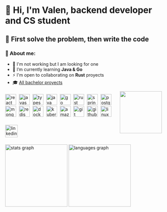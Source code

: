 <h1 align="left">👋 Hi, I'm Valen, backend developer and CS student</h1>

## 🎯 First solve the problem, then write the code

### 👾 About me:  
- 💼 I'm not working but I am looking for one  
- 🌱 I’m currently learning **Java & Go**  
- ⚡ I'm open to collaborating on **Rust** proyects
- 🎓 [All bachelor proyects](https://github.com/stars/valrichter/lists/projectos-de-la-carrera)

<img align="right" height="135" src="https://external-content.duckduckgo.com/iu/?u=https%3A%2F%2Fmedia.tenor.com%2F1Y42Mgr57SUAAAAM%2Fthis-is-fine.gif&f=1&nofb=1&ipt=2c303e4a129339abbdcea88a1042f201d8a6b5c78a7c475426544b4a2c940146&ipo=images"  />

###

<div align="left">
  <img src="https://cdn.simpleicons.org/react/61DAFB" height="35" alt="react logo"  />
  <img width="1" />
  <img src="https://cdn.simpleicons.org/javascript/F7DF1E" height="35" alt="javascript logo"  />
  <img width="1" />
  <img src="https://cdn.simpleicons.org/typescript/3178C6" height="35" alt="typescript logo"  />
  <img width="1" />
  <img src="https://cdn.jsdelivr.net/gh/devicons/devicon/icons/java/java-plain.svg" height="35" alt="java logo"  />
  <img width="1" />
  <img src="https://cdn.simpleicons.org/go/00ADD8" height="35" alt="go logo"  />
  <img width="1" />
  <img src="https://cdn.simpleicons.org/rust/000000" height="35" alt="rust logo"  />
  <img width="1" />
  <img src="https://cdn.simpleicons.org/spring/6DB33F" height="35" alt="spring logo"  />
  <img width="1" />
  <img src="https://cdn.simpleicons.org/postgresql/4169E1" height="35" alt="postgresql logo"  />
  <img width="1" />
  <img src="https://cdn.simpleicons.org/mongodb/47A248" height="35" alt="mongodb logo"  />
  <img width="1" />
  <img src="https://cdn.simpleicons.org/redis/DC382D" height="35" alt="redis logo"  />
  <img width="1" />
  <img src="https://cdn.simpleicons.org/docker/2496ED" height="35" alt="docker logo"  />
  <img width="1" />
  <img src="https://cdn.simpleicons.org/kubernetes/326CE5" height="35" alt="kubernetes logo"  />
  <img width="1" />
  <img src="https://cdn.simpleicons.org/amazonaws/232F3E" height="35" alt="amazonwebservices logo"  />
  <img width="1" />
  <img src="https://cdn.simpleicons.org/git/F05032" height="35" alt="git logo"  />
  <img width="1" />
  <img src="https://cdn.simpleicons.org/github/181717" height="35" alt="github logo"  />
  <img width="1" />
  <img src="https://cdn.simpleicons.org/linux/FCC624" height="35" alt="linux logo"  />
</div>

###

<div align="left">
  <a href="https://www.linkedin.com/in/valrichter/" target="_blank">
    <img src="https://img.shields.io/static/v1?message=valrichter&logo=linkedin&label=&color=0077B5&logoColor=white&labelColor=gray&style=for-the-badge" height="40" alt="linkedin logo"  />
  </a>
</div>

###

<div align="left">
  <img src="https://github-readme-stats.vercel.app/api?username=valrichter&hide_title=false&hide_rank=true&show_icons=true&include_all_commits=true&count_private=true&disable_animations=false&theme=dracula&locale=en&hide_border=true&order=1" height="200" alt="stats graph"  />
  <img src="https://github-readme-stats.vercel.app/api/top-langs?username=valrichter&locale=en&hide_title=true&layout=compact&card_width=320&langs_count=10&theme=dracula&hide_border=true&order=2" height="200" alt="languages graph"  />
</div>

###
